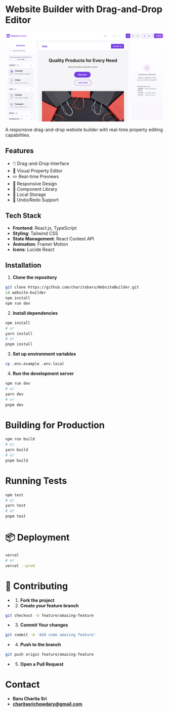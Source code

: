 # Website Builder with Drag-and-Drop Editor

![Project Screenshot](./public/screenshot.png)

A responsive drag-and-drop website builder with real-time property editing capabilities.

## Features

- 🖱️ Drag-and-Drop Interface
- 🎨 Visual Property Editor
- ✏️ Real-time Previews
- 📱 Responsive Design
- 🧩 Component Library
- 💾 Local Storage
- 🔄 Undo/Redo Support

## Tech Stack

- **Frontend**: React.js, TypeScript
- **Styling**: Tailwind CSS
- **State Management**: React Context API
- **Animation**: Framer Motion
- **Icons**: Lucide React

## Installation

1. **Clone the repository**
```bash
git clone https://github.com/charitabaru/WebsiteBuilder.git
cd website-builder
npm install
npm run dev
```
2. **Install dependencies**
```sh
npm install
# or
yarn install
# or
pnpm install
```
3. **Set up environment variables**
```sh
cp .env.example .env.local
```
4. **Run the development server**
```sh
npm run dev
# or
yarn dev
# or
pnpm dev
```
# Building for Production
```sh
npm run build
# or
yarn build
# or
pnpm build
```
# Running Tests
```sh
npm test
# or
yarn test
# or
pnpm test
```
# 📦 Deployment
```sh
vercel
# or
vercel --prod
```
# 🤝 Contributing
- 1. **Fork the project**
- 2. **Create your feature branch**
```sh
git checkout -b feature/amazing-feature
```
- 3. **Commit Your changes**
```sh
git commit -m 'Add some amazing feature'
```
- 4. **Push to the branch**
```sh
git push origin feature/amazing-feature
```
- 5. **Open a Pull Request**

# Contact
- **Baru Charita Sri**
- **charitasrichowdary@gmail.com**

